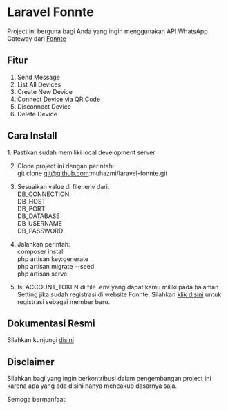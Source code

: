 <h1>Laravel Fonnte</h1>

<p>Project ini berguna bagi Anda yang ingin menggunakan API WhatsApp Gateway dari <a href="https://md.fonnte.com/new/register.php?ref=137" target="_blank">Fonnte</a></p>

<h2>Fitur</h2>
<ol>
    <li>Send Message</li>
    <li>List All Devices</li>
    <li>Create New Device</li>
    <li>Connect Device via QR Code</li>
    <li>Disconnect Device</li>
    <li>Delete Device</li>
</ol>

<h2>Cara Install</h2>
1. Pastikan sudah memiliki local development server

2. Clone project ini dengan perintah: 
<br>git clone git@github.com:muhazmi/laravel-fonnte.git

3. Sesuaikan value di file .env dari:
<br>DB_CONNECTION
<br>DB_HOST
<br>DB_PORT
<br>DB_DATABASE
<br>DB_USERNAME
<br>DB_PASSWORD

4. Jalankan perintah:
<br>composer install
<br>php artisan key:generate
<br>php artisan migrate --seed
<br>php artisan serve

5. Isi ACCOUNT_TOKEN di file .env yang dapat kamu miliki pada halaman Setting jika sudah registrasi di website Fonnte. Silahkan <a href="https://md.fonnte.com/new/register.php?ref=137" target="_blank">klik disini</a> untuk registrasi sebagai member baru. 

<h2>Dokumentasi Resmi</h2>
Silahkan kunjungi <a href="https://docs.fonnte.com/" target="_blank">disini</a>

<h2>Disclaimer</h2>
<p>Silahkan bagi yang ingin berkontribusi dalam pengembangan project ini karena apa yang ada disini hanya mencakup dasarnya saja.</p>
<p>Semoga bermanfaat!</p>
